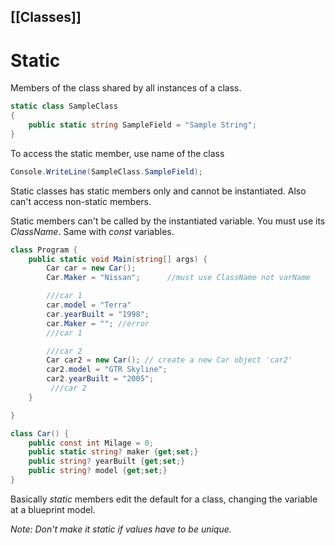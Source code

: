 [[Classes]]
---
# Static

Members of the class shared by all instances of a class.
```c#
static class SampleClass
{
	public static string SampleField = "Sample String";
}
```

To access the static member, use name of the class
```c#
Console.WriteLine(SampleClass.SampleField);
```

Static classes has static members only and cannot be instantiated. Also can't access non-static members.

Static members can't be called by the instantiated variable. You must use its *ClassName*. Same with *const* variables.
```csharp
class Program {
	public static void Main(string[] args) {
		Car car = new Car();
		Car.Maker = "Nissan";      //must use ClassName not varName

		///car 1
		car.model = "Terra"
		car.yearBuilt = "1998";
		car.Maker = ""; //error
		///car 1

		///car 2
		Car car2 = new Car(); // create a new Car object 'car2'
		car2.model = "GTR Skyline";
		car2.yearBuilt = "2005";
		 ///car 2
	}

}

class Car() {
	public const int Milage = 0;
	public static string? maker {get;set;}
	public string? yearBuilt {get;set;}
	public string? model {get;set;}
}
```

Basically *static* members edit the default for a class, changing the variable at a blueprint model.

*Note: Don't make it static if values have to be unique.*